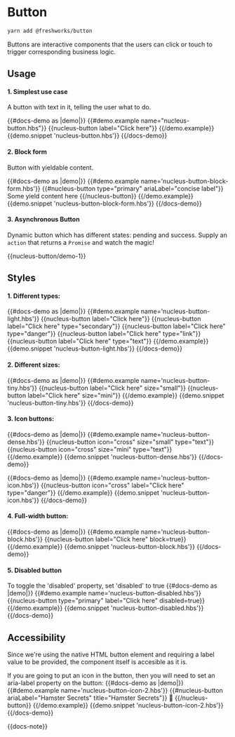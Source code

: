 # Button

```sh
yarn add @freshworks/button
```

Buttons are interactive components that the users can click or touch to trigger corresponding business logic. 

## Usage

#### 1. Simplest use case
A button with text in it, telling the user what to do.

{{#docs-demo as |demo|}}
  {{#demo.example name="nucleus-button.hbs"}}
    {{nucleus-button label="Click here"}}
  {{/demo.example}}
  {{demo.snippet 'nucleus-button.hbs'}}
{{/docs-demo}}

#### 2. Block form
Button with yieldable content.

{{#docs-demo as |demo|}}
  {{#demo.example name='nucleus-button-block-form.hbs'}}
    {{#nucleus-button type="primary" ariaLabel="concise label"}}
      Some yield content here
    {{/nucleus-button}}
  {{/demo.example}}
  {{demo.snippet 'nucleus-button-block-form.hbs'}}
{{/docs-demo}}

#### 3. Asynchronous Button
Dynamic button which has different states: pending and success. Supply an `action` that returns a `Promise` and watch the magic!

{{nucleus-button/demo-1}}

## Styles

#### 1. Different types:
{{#docs-demo as |demo|}}
  {{#demo.example name='nucleus-button-light.hbs'}}
    {{nucleus-button label="Click here"}}
    {{nucleus-button label="Click here" type="secondary"}}
    {{nucleus-button label="Click here" type="danger"}}
    {{nucleus-button label="Click here" type="link"}}
    {{nucleus-button label="Click here" type="text"}}
  {{/demo.example}}
  {{demo.snippet 'nucleus-button-light.hbs'}}
{{/docs-demo}}

#### 2. Different sizes:
{{#docs-demo as |demo|}}
  {{#demo.example name='nucleus-button-tiny.hbs'}}
    {{nucleus-button label="Click here" size="small"}}
    {{nucleus-button label="Click here" size="mini"}}
  {{/demo.example}}
  {{demo.snippet 'nucleus-button-tiny.hbs'}}
{{/docs-demo}}

#### 3. Icon buttons:
{{#docs-demo as |demo|}}
  {{#demo.example name='nucleus-button-dense.hbs'}}
    {{nucleus-button icon="cross" size="small" type="text"}}
    {{nucleus-button icon="cross" size="mini" type="text"}}
  {{/demo.example}}
  {{demo.snippet 'nucleus-button-dense.hbs'}}
{{/docs-demo}}

{{#docs-demo as |demo|}}
  {{#demo.example name='nucleus-button-icon.hbs'}}
    {{nucleus-button icon="cross" label="Click here" type="danger"}}
  {{/demo.example}}
  {{demo.snippet 'nucleus-button-icon.hbs'}}
{{/docs-demo}}

#### 4. Full-width button:
{{#docs-demo as |demo|}}
  {{#demo.example name='nucleus-button-block.hbs'}}
    {{nucleus-button label="Click here" block=true}}
  {{/demo.example}}
  {{demo.snippet 'nucleus-button-block.hbs'}}
{{/docs-demo}}

#### 5. Disabled button
To toggle the 'disabled' property, set 'disabled' to true
{{#docs-demo as |demo|}}
  {{#demo.example name='nucleus-button-disabled.hbs'}}
    {{nucleus-button type="primary" label="Click here" disabled=true}}
  {{/demo.example}}
  {{demo.snippet 'nucleus-button-disabled.hbs'}}
{{/docs-demo}}

## Accessibility

Since we're using the native HTML button element and requiring a label value to be provided, the component itself is accesible as it is.

If you are going to put an icon in the button, then you will need to set an aria-label property on the button:
{{#docs-demo as |demo|}}
  {{#demo.example name='nucleus-button-icon-2.hbs'}}
    {{#nucleus-button  ariaLabel="Hamster Secrets" title="Hamster Secrets"}}
      🐹
    {{/nucleus-button}}
  {{/demo.example}}
  {{demo.snippet 'nucleus-button-icon-2.hbs'}}
{{/docs-demo}}

{{docs-note}}
